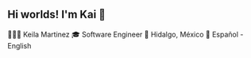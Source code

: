 ## Hi worlds! I'm Kai 👋

👩🏻‍💻 Keila Martinez
🎓 Software Engineer
📍 Hidalgo, México
📢 Español - English
